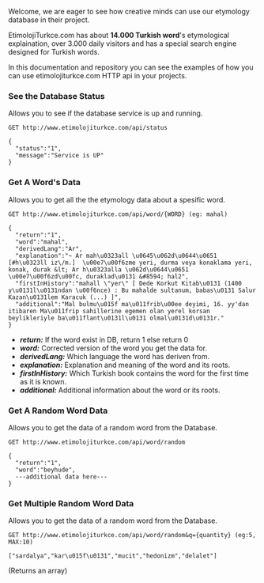 Welcome, we are eager to see how creative minds can use our etymology database in their project.

EtimolojiTurkce.com has about **14.000 Turkish word**'s etymological explaination, over 3.000 daily visitors and has a special search engine designed for Turkish words.

In this documentation and repository you can see the examples of how you can use etimolojiturkce.com HTTP api in your projects.

### See the Database Status
Allows you to see if the database service is up and running.

```
GET http://www.etimolojiturkce.com/api/status

{
  "status":"1",
  "message":"Service is UP"
}
```

### Get A Word's Data
Allows you to get all the the etymology data about a spesific word.

```
GET http://www.etimolojiturkce.com/api/word/{WORD} (eg: mahal)

{
  "return":"1",
  "word":"mahal",
  "derivedLang":"Ar",
  "explanation":"~ Ar mah\u0323all \u0645\u062d\u0644\u0651  [#h\u0323ll iz\/m.]  \u00e7\u00f6zme yeri, durma veya konaklama yeri, konak, durak &lt; Ar h\u0323alla \u062d\u0644\u0651 \u00e7\u00f6zd\u00fc, duraklad\u0131 &#8594; hal2",
  "firstInHistory":"mahall \"yer\" [ Dede Korkut Kitab\u0131 (1400 y\u0131l\u0131ndan \u00f6nce) : Bu mahalde sultanum, babas\u0131 Salur Kazan\u0131lem Karacuk (...) ]",
  "additional":"Mal bulmu\u015f ma\u011frib\u00ee deyimi, 16. yy'dan itibaren Ma\u011frip sahillerine egemen olan yerel korsan beylikleriyle ba\u011flant\u0131l\u0131 olmal\u0131d\u0131r."
}
```

 - ***return:*** If the word exist in DB, return 1 else return 0
 - ***word:*** Corrected version of the word you get the data for.
 - ***derivedLang:*** Which language the word has deriven from.
 - ***explanation:*** Explanation and meaning of the word and its roots.
 - ***firstInHistory:*** Which Turkish book contains the word for the first time as it is known.
 - ***additional:*** Additional information about the word or its roots.
 

### Get A Random Word Data
Allows you to get the data of a random word from the Database.

```
GET http://www.etimolojiturkce.com/api/word/random

{
  "return":"1",
  "word":"beyhude",
  ---additional data here---
}
```

### Get Multiple Random Word Data
Allows you to get the data of a random word from the Database.

```
GET http://www.etimolojiturkce.com/api/word/random&q={quantity} (eg:5, MAX:10)

["sardalya","kar\u015f\u0131","mucit","hedonizm","delalet"]
```
(Returns an array)
